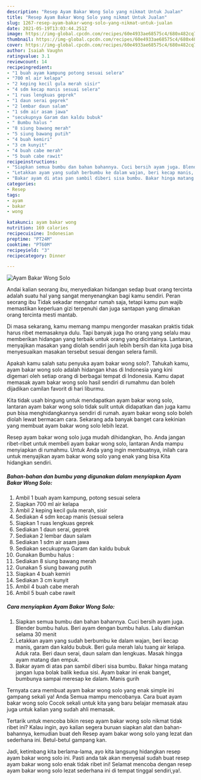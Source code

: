 ```yaml
---
description: "Resep Ayam Bakar Wong Solo yang nikmat Untuk Jualan"
title: "Resep Ayam Bakar Wong Solo yang nikmat Untuk Jualan"
slug: 1267-resep-ayam-bakar-wong-solo-yang-nikmat-untuk-jualan
date: 2021-05-19T13:03:44.251Z
image: https://img-global.cpcdn.com/recipes/60e4933ae68575c4/680x482cq70/ayam-bakar-wong-solo-foto-resep-utama.jpg
thumbnail: https://img-global.cpcdn.com/recipes/60e4933ae68575c4/680x482cq70/ayam-bakar-wong-solo-foto-resep-utama.jpg
cover: https://img-global.cpcdn.com/recipes/60e4933ae68575c4/680x482cq70/ayam-bakar-wong-solo-foto-resep-utama.jpg
author: Isaiah Vaughn
ratingvalue: 3.1
reviewcount: 14
recipeingredient:
- "1 buah ayam kampung potong sesuai selera"
- "700 ml air kelapa"
- "2 keping kecil gula merah sisir"
- "4 sdm kecap manis sesuai selera"
- "1 ruas lengkuas geprek"
- "1 daun serai geprek"
- "2 lembar daun salam"
- "1 sdm air asam jawa"
- "secukupnya Garam dan kaldu bubuk"
- " Bumbu halus "
- "8 siung bawang merah"
- "5 siung bawang putih"
- "4 buah kemiri"
- "3 cm kunyit"
- "4 buah cabe merah"
- "5 buah cabe rawit"
recipeinstructions:
- "Siapkan semua bumbu dan bahan bahannya. Cuci bersih ayam juga. Blender bumbu halus. Beri ayam dengan bumbu halus. Lalu diamkan selama 30 menit"
- "Letakkan ayam yang sudah berbumbu ke dalam wajan, beri kecap manis, garam dan kaldu bubuk. Beri gula merah lalu tuang air kelapa. Aduk rata. Beri daun serai, daun salam dan lengkuas. Masak hingga ayam matang dan empuk."
- "Bakar ayam di atas pan sambil diberi sisa bumbu. Bakar hinga matang jangan lupa bolak balik kedua sisi. Ayam bakar ini enak banget, bumbunya sampai meresap ke dalam. Manis gurih"
categories:
- Resep
tags:
- ayam
- bakar
- wong

katakunci: ayam bakar wong 
nutrition: 169 calories
recipecuisine: Indonesian
preptime: "PT24M"
cooktime: "PT60M"
recipeyield: "3"
recipecategory: Dinner

---
```



![Ayam Bakar Wong Solo](https://img-global.cpcdn.com/recipes/60e4933ae68575c4/680x482cq70/ayam-bakar-wong-solo-foto-resep-utama.jpg)

Andai kalian seorang ibu, menyediakan hidangan sedap buat orang tercinta adalah suatu hal yang sangat menyenangkan bagi kamu sendiri. Peran seorang ibu Tidak sekadar mengatur rumah saja, tetapi kamu pun wajib memastikan keperluan gizi terpenuhi dan juga santapan yang dimakan orang tercinta mesti mantab.

Di masa  sekarang, kamu memang mampu mengorder masakan praktis tidak harus ribet memasaknya dulu. Tapi banyak juga lho orang yang selalu mau memberikan hidangan yang terbaik untuk orang yang dicintainya. Lantaran, menyajikan masakan yang diolah sendiri jauh lebih bersih dan kita juga bisa menyesuaikan masakan tersebut sesuai dengan selera famili. 



Apakah kamu salah satu penyuka ayam bakar wong solo?. Tahukah kamu, ayam bakar wong solo adalah hidangan khas di Indonesia yang kini digemari oleh setiap orang di berbagai tempat di Indonesia. Kamu dapat memasak ayam bakar wong solo hasil sendiri di rumahmu dan boleh dijadikan camilan favorit di hari liburmu.

Kita tidak usah bingung untuk mendapatkan ayam bakar wong solo, lantaran ayam bakar wong solo tidak sulit untuk didapatkan dan juga kamu pun bisa menghidangkannya sendiri di rumah. ayam bakar wong solo boleh diolah lewat bermacam cara. Sekarang ada banyak banget cara kekinian yang membuat ayam bakar wong solo lebih lezat.

Resep ayam bakar wong solo juga mudah dihidangkan, lho. Anda jangan ribet-ribet untuk membeli ayam bakar wong solo, lantaran Anda mampu menyiapkan di rumahmu. Untuk Anda yang ingin membuatnya, inilah cara untuk menyajikan ayam bakar wong solo yang enak yang bisa Kita hidangkan sendiri.

<!--inarticleads1-->

##### Bahan-bahan dan bumbu yang digunakan dalam menyiapkan Ayam Bakar Wong Solo:

1. Ambil 1 buah ayam kampung, potong sesuai selera
1. Siapkan 700 ml air kelapa
1. Ambil 2 keping kecil gula merah, sisir
1. Sediakan 4 sdm kecap manis (sesuai selera
1. Siapkan 1 ruas lengkuas geprek
1. Sediakan 1 daun serai, geprek
1. Sediakan 2 lembar daun salam
1. Sediakan 1 sdm air asam jawa
1. Sediakan secukupnya Garam dan kaldu bubuk
1. Gunakan  Bumbu halus :
1. Sediakan 8 siung bawang merah
1. Gunakan 5 siung bawang putih
1. Siapkan 4 buah kemiri
1. Sediakan 3 cm kunyit
1. Ambil 4 buah cabe merah
1. Ambil 5 buah cabe rawit




<!--inarticleads2-->

##### Cara menyiapkan Ayam Bakar Wong Solo:

1. Siapkan semua bumbu dan bahan bahannya. Cuci bersih ayam juga. Blender bumbu halus. Beri ayam dengan bumbu halus. Lalu diamkan selama 30 menit
1. Letakkan ayam yang sudah berbumbu ke dalam wajan, beri kecap manis, garam dan kaldu bubuk. Beri gula merah lalu tuang air kelapa. Aduk rata. Beri daun serai, daun salam dan lengkuas. Masak hingga ayam matang dan empuk.
1. Bakar ayam di atas pan sambil diberi sisa bumbu. Bakar hinga matang jangan lupa bolak balik kedua sisi. Ayam bakar ini enak banget, bumbunya sampai meresap ke dalam. Manis gurih




Ternyata cara membuat ayam bakar wong solo yang enak simple ini gampang sekali ya! Anda Semua mampu mencobanya. Cara buat ayam bakar wong solo Cocok sekali untuk kita yang baru belajar memasak atau juga untuk kalian yang sudah ahli memasak.

Tertarik untuk mencoba bikin resep ayam bakar wong solo nikmat tidak ribet ini? Kalau ingin, ayo kalian segera buruan siapkan alat dan bahan-bahannya, kemudian buat deh Resep ayam bakar wong solo yang lezat dan sederhana ini. Betul-betul gampang kan. 

Jadi, ketimbang kita berlama-lama, ayo kita langsung hidangkan resep ayam bakar wong solo ini. Pasti anda tak akan menyesal sudah buat resep ayam bakar wong solo enak tidak ribet ini! Selamat mencoba dengan resep ayam bakar wong solo lezat sederhana ini di tempat tinggal sendiri,ya!.

